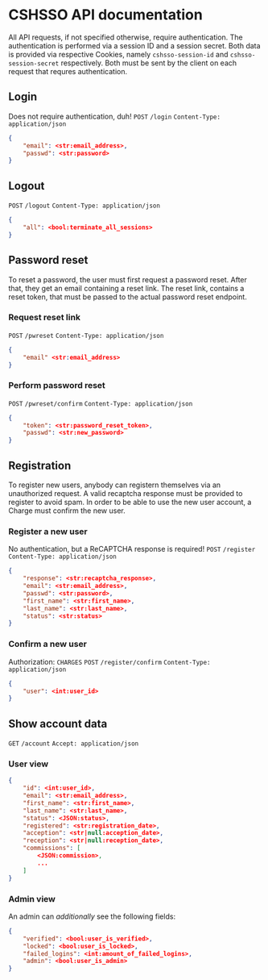 # CSHSSO API documentation
All API requests, if not specified otherwise, require authentication.
The authentication is performed via a session ID and a session secret.
Both data is provided via respective Cookies, namely `cshsso-session-id`
and `cshsso-session-secret` respectively.
Both must be sent by the client on each request that requres authentication.

## Login
Does not require authentication, duh!
`POST` `/login`
`Content-Type: application/json`
```JSON
{
    "email": <str:email_address>,
    "passwd": <str:password>
}
```

## Logout
`POST` `/logout`
`Content-Type: application/json`
```JSON
{
    "all": <bool:terminate_all_sessions>
}
```

## Password reset
To reset a password, the user must first request a password reset.
After that, they get an email containing a reset link.
The reset link, contains a reset token, that must be passed to 
the actual password reset endpoint.

### Request reset link
`POST` `/pwreset`
`Content-Type: application/json`
```JSON
{
    "email" <str:email_address>
}
```

### Perform password reset
`POST` `/pwreset/confirm`
`Content-Type: application/json`
```JSON
{
    "token": <str:password_reset_token>,
    "passwd": <str:new_password>
}
```

## Registration
To register new users, anybody can registern themselves via an
unauthorized request.
A valid recaptcha response must be provided to register to avoid spam.
In order to be able to use the new user account, a Charge must confirm
the new user.

### Register a new user
No authentication, but a ReCAPTCHA response is required!
`POST` `/register`
`Content-Type: application/json`
```JSON
{
    "response": <str:recaptcha_response>,
    "email": <str:email_address>,
    "passwd": <str:password>,
    "first_name": <str:first_name>,
    "last_name": <str:last_name>,
    "status": <str:status>
}
```

### Confirm a new user
Authorization: `CHARGES`
`POST` `/register/confirm`
`Content-Type: application/json`
```JSON
{
    "user": <int:user_id>
}
```

## Show account data
`GET` `/account`
`Accept: application/json`
### User view
```JSON
{
    "id": <int:user_id>,
    "email": <str:email_address>,
    "first_name": <str:first_name>,
    "last_name": <str:last_name>,
    "status": <JSON:status>,
    "registered": <str:registration_date>,
    "acception": <str|null:acception_date>,
    "reception": <str|null:reception_date>,
    "commissions": [
        <JSON:commission>,
        ...
    ]
}
```
### Admin view
An admin can *additionally* see the following fields:
```JSON
{
    "verified": <bool:user_is_verified>,
    "locked": <bool:user_is_locked>,
    "failed_logins": <int:amount_of_failed_logins>,
    "admin": <bool:user_is_admin>
}
